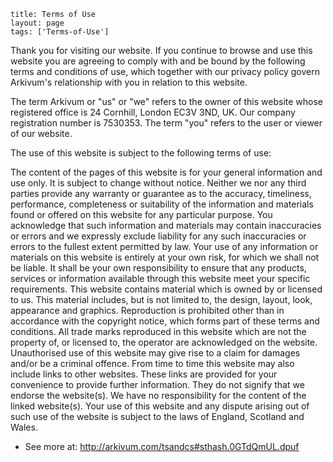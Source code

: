 ```
title: Terms of Use
layout: page
tags: ['Terms-of-Use']
```

Thank you for visiting our website. If you continue to browse and use this website you are agreeing to comply with and be bound by the following terms and conditions of use, which together with our privacy policy govern Arkivum's relationship with you in relation to this website.

The term Arkivum or "us" or "we" refers to the owner of this website whose registered office is 24 Cornhill, London EC3V 3ND, UK. Our company registration number is 7530353. The term "you" refers to the user or viewer of our website.

The use of this website is subject to the following terms of use:

The content of the pages of this website is for your general information and use only. It is subject to change without notice.
Neither we nor any third parties provide any warranty or guarantee as to the accuracy, timeliness, performance, completeness or suitability of the information and materials found or offered on this website for any particular purpose. You acknowledge that such information and materials may contain inaccuracies or errors and we expressly exclude liability for any such inaccuracies or errors to the fullest extent permitted by law.
Your use of any information or materials on this website is entirely at your own risk, for which we shall not be liable. It shall be your own responsibility to ensure that any products, services or information available through this website meet your specific requirements.
This website contains material which is owned by or licensed to us. This material includes, but is not limited to, the design, layout, look, appearance and graphics. Reproduction is prohibited other than in accordance with the copyright notice, which forms part of these terms and conditions.
All trade marks reproduced in this website which are not the property of, or licensed to, the operator are acknowledged on the website.
Unauthorised use of this website may give rise to a claim for damages and/or be a criminal offence.
From time to time this website may also include links to other websites. These links are provided for your convenience to provide further information. They do not signify that we endorse the website(s). We have no responsibility for the content of the linked website(s).
Your use of this website and any dispute arising out of such use of the website is subject to the laws of England, Scotland and Wales.
- See more at: http://arkivum.com/tsandcs#sthash.0GTdQmUL.dpuf